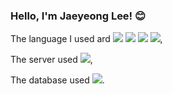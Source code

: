 ###  Hello, I'm Jaeyeong Lee! 😊 

The language I used ard
<img src="https://img.shields.io/badge/HTML5-E34F26?style=flat&logo=HTML5&logoColor=white"/>
<img src="https://img.shields.io/badge/CSS3-1572B6?style=flat&logo=CSS3&logoColor=white"/>
<img src="https://img.shields.io/badge/Ajax-FF9E0F?style=flat&logo=Ajax&logoColor=white"/>
<img src="https://img.shields.io/badge/jQuery-0769AD?style=flat&logo=jQuery&logoColor=white"/>,

The server used
<img src="https://img.shields.io/badge/Apache Tomcat 9.0-F8DC75?style=flat&logo=Apache Tomcat&logoColor=black"/>,

The database used 
<img src="https://img.shields.io/badge/MySQL-4479A1?style=flat&logo=MySQL&logoColor=white"/>.

